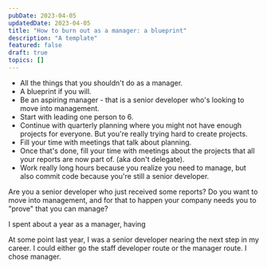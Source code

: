 ```yaml
---
pubDate: 2023-04-05
updatedDate: 2023-04-05
title: "How to burn out as a manager: a blueprint"
description: "A template"
featured: false
draft: true
topics: []
---
```

- All the things that you shouldn't do as a manager.
- A blueprint if you will. 
- Be an aspiring manager - that is a senior developer who's looking to move into management.
- Start with leading one person to 6. 
- Continue with quarterly planning where you might not have enough projects for everyone. But you're really trying hard to create projects. 
- Fill your time with meetings that talk about planning.
- Once that's done, fill your time with meetings about the projects that all your reports are now part of. (aka don't delegate).
- Work really long hours because you realize you need to manage, but also commit code because you're still a senior developer.

Are you a senior developer who just received some reports? Do you want to move into management, and for that to happen your company needs you to "prove" that you can manage?

I spent about a year as a manager, having 

At some point last year, I was a senior developer nearing the next step in my career. I could either go the staff developer route or the manager route. I chose manager. 